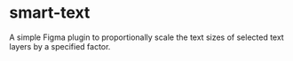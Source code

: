 # smart-text
A simple Figma plugin to proportionally scale the text sizes of selected text layers by a specified factor.
